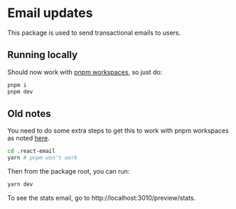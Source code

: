# Email updates

This package is used to send transactional emails to users.

## Running locally

Should now work with [pnpm workspaces](https://react.email/docs/getting-started/monorepo-setup/pnpm), so just do:

```bash
pnpm i
pnpm dev
```

## Old notes

You need to do some extra steps to get this to work with pnpm workspaces as noted [here](https://github.com/resendlabs/react-email/issues/881).

```bash
cd .react-email
yarn # pnpm won't work
```

Then from the package root, you can run:

```bash
yarn dev
```

To see the stats email, go to http://localhost:3010/preview/stats.
